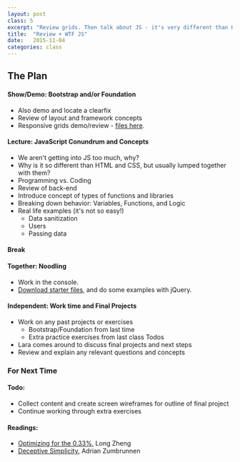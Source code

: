 ```yaml
---
layout: post
class: 5
excerpt: "Review grids. Then talk about JS - it's very different than HTML and CSS. IMHO, needs to be in it's own category. Let's investigate."
title:  "Review + WTF JS"
date:   2015-11-04
categories: class
---
```


## The Plan

#### <span class="post-title-pre">Show/Demo:</span> Bootstrap and/or Foundation

* Also demo and locate a clearfix
* Review of layout and framework concepts
* Responsive grids demo/review - [files here](http://stuff.notlaura.com/downloads/grids.zip).

#### <span class="post-title-pre">Lecture:</span> JavaScript Conundrum and Concepts

* We aren't getting into JS too much, why?
* Why is it so different than HTML and CSS, but usually lumped together with them?
* Programming vs. Coding
* Review of back-end
* Introduce concept of types of functions and libraries
* Breaking down behavior: Variables, Functions, and Logic
* Real life examples (it's not so easy!)
	* Data sanitization
	* Users
	* Passing data

#### Break

#### <span class="post-title-pre">Together:</span> Noodling

* Work in the console. 
* [Download starter files](http://stuff.notlaura.com/downloads/jquery_exercise.zip), and do some examples with jQuery.

#### <span class="post-title-pre">Independent:</span> Work time and Final Projects

* Work on any past projects or exercises 
	* Bootstrap/Foundation from last time 
	* Extra practice exercises from last class Todos
* Lara comes around to discuss final projects and next steps
* Review and explain any relevant questions and concepts


<div class="notice post-todos" markdown="1">

### For Next Time

#### Todo:

* Collect content and create screen wireframes for outline of final project
* Continue working through extra exercises

#### Readings:

* [Optimizing for the 0.33%](http://www.istartedsomething.com/20140911/optimising-for-the-0-33/), Long Zheng
* [Deceptive Simplicity](http://azumbrunnen.me/blog/deceptive-simplicity/), Adrian Zumbrunnen


</div>